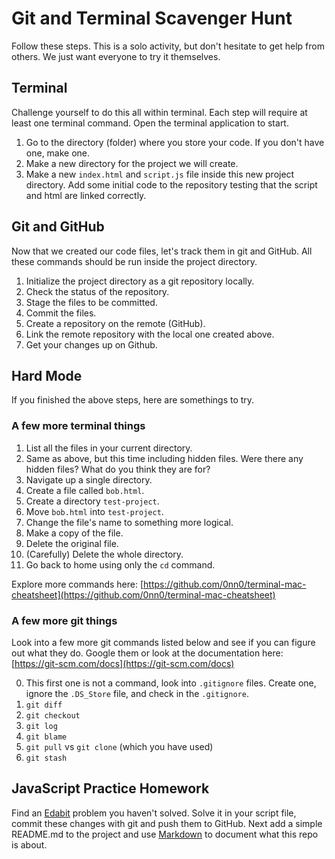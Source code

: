 # Git and Terminal Scavenger Hunt

Follow these steps. This is a solo activity, but don't hesitate to get help from others. We just want everyone to try it themselves. 

## Terminal
Challenge yourself to do this all within terminal. Each step will require at least one terminal command. Open the terminal application to start.

1. Go to the directory (folder) where you store your code. If you don't have one, make one.
2. Make a new directory for the project we will create. 
3. Make a new `index.html` and `script.js` file inside this new project directory. Add some initial code to the repository testing that the script and html are linked correctly.

## Git and GitHub
Now that we created our code files, let's track them in git and GitHub. All these commands should be run inside the project directory.

1. Initialize the project directory as a git repository locally.
2. Check the status of the repository. 
3. Stage the files to be committed. 
4. Commit the files.
5. Create a repository on the remote (GitHub).
6. Link the remote repository with the local one created above.
7. Get your changes up on Github.

## Hard Mode
If you finished the above steps, here are somethings to try. 

### A few more terminal things
1. List all the files in your current directory.
2. Same as above, but this time including hidden files. Were there any hidden files? What do you think they are for?
3. Navigate up a single directory. 
4. Create a file called `bob.html`.
5. Create a directory `test-project`.
6. Move `bob.html` into `test-project`. 
7. Change the file's name to something more logical.
8. Make a copy of the file.
9. Delete the original file.
10. (Carefully) Delete the whole directory. 
11. Go back to home using only the `cd` command. 

Explore more commands here: [https://github.com/0nn0/terminal-mac-cheatsheet](https://github.com/0nn0/terminal-mac-cheatsheet)

### A few more git things
Look into a few more git commands listed below and see if you can figure out what they do. Google them or look at the documentation here: [https://git-scm.com/docs](https://git-scm.com/docs)

0. This first one is not a command, look into `.gitignore` files. Create one, ignore the `.DS_Store` file, and check in the `.gitignore`. 
1. `git diff`
2. `git checkout`
3. `git log`
4. `git blame`
5. `git pull` vs `git clone` (which you have used)
6. `git stash`

## JavaScript Practice Homework
Find an [Edabit](https://edabit.com/explore) problem you haven't solved. Solve it in your script file, commit these changes with git and push them to GitHub. Next add a simple README.md to the project and use [Markdown](https://guides.github.com/features/mastering-markdown/) to document what this repo is about. 
